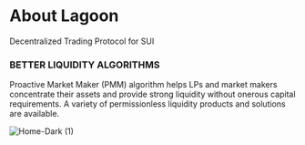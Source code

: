 # About Lagoon 
Decentralized Trading Protocol for SUI

### BETTER LIQUIDITY ALGORITHMS
Proactive Market Maker (PMM) algorithm helps LPs and market makers concentrate their assets and provide strong liquidity without onerous capital requirements. 
A variety of permissionless liquidity products and solutions are available.


![Home-Dark (1)](https://github.com/lagoon-protocol/.github/assets/136158615/8ef7c271-adb4-4b4a-ad1a-86ef780cf815)
